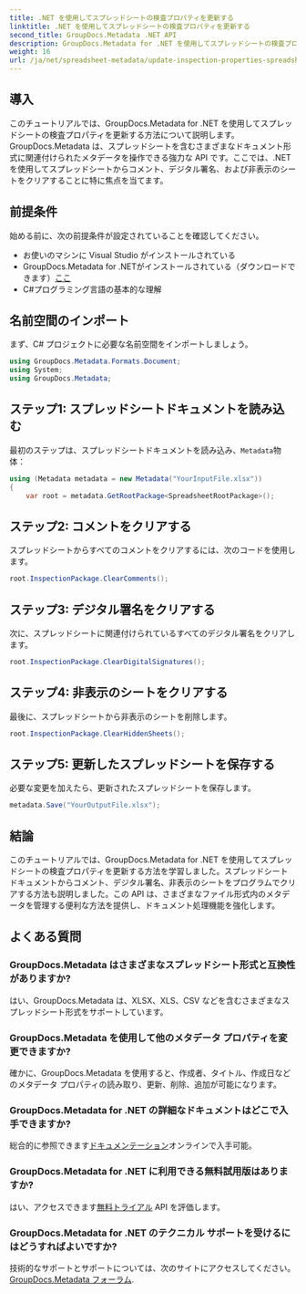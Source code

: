 ```yaml
---
title: .NET を使用してスプレッドシートの検査プロパティを更新する
linktitle: .NET を使用してスプレッドシートの検査プロパティを更新する
second_title: GroupDocs.Metadata .NET API
description: GroupDocs.Metadata for .NET を使用してスプレッドシートの検査プロパティを更新する方法を学習します。コメント、署名、非表示のシートを簡単に管理します。
weight: 16
url: /ja/net/spreadsheet-metadata/update-inspection-properties-spreadsheets/
---
```

## 導入
このチュートリアルでは、GroupDocs.Metadata for .NET を使用してスプレッドシートの検査プロパティを更新する方法について説明します。GroupDocs.Metadata は、スプレッドシートを含むさまざまなドキュメント形式に関連付けられたメタデータを操作できる強力な API です。ここでは、.NET を使用してスプレッドシートからコメント、デジタル署名、および非表示のシートをクリアすることに特に焦点を当てます。
## 前提条件
始める前に、次の前提条件が設定されていることを確認してください。
- お使いのマシンに Visual Studio がインストールされている
-  GroupDocs.Metadata for .NETがインストールされている（ダウンロードできます）[ここ](https://releases.groupdocs.com/metadata/net/）)
- C#プログラミング言語の基本的な理解

## 名前空間のインポート
まず、C# プロジェクトに必要な名前空間をインポートしましょう。
```csharp
using GroupDocs.Metadata.Formats.Document;
using System;
using GroupDocs.Metadata;
```
## ステップ1: スプレッドシートドキュメントを読み込む
最初のステップは、スプレッドシートドキュメントを読み込み、`Metadata`物体：
```csharp
using (Metadata metadata = new Metadata("YourInputFile.xlsx"))
{
    var root = metadata.GetRootPackage<SpreadsheetRootPackage>();
```
## ステップ2: コメントをクリアする
スプレッドシートからすべてのコメントをクリアするには、次のコードを使用します。
```csharp
root.InspectionPackage.ClearComments();
```
## ステップ3: デジタル署名をクリアする
次に、スプレッドシートに関連付けられているすべてのデジタル署名をクリアします。
```csharp
root.InspectionPackage.ClearDigitalSignatures();
```
## ステップ4: 非表示のシートをクリアする
最後に、スプレッドシートから非表示のシートを削除します。
```csharp
root.InspectionPackage.ClearHiddenSheets();
```
## ステップ5: 更新したスプレッドシートを保存する
必要な変更を加えたら、更新されたスプレッドシートを保存します。
```csharp
metadata.Save("YourOutputFile.xlsx");
```

## 結論
このチュートリアルでは、GroupDocs.Metadata for .NET を使用してスプレッドシートの検査プロパティを更新する方法を学習しました。スプレッドシート ドキュメントからコメント、デジタル署名、非表示のシートをプログラムでクリアする方法も説明しました。この API は、さまざまなファイル形式内のメタデータを管理する便利な方法を提供し、ドキュメント処理機能を強化します。

## よくある質問
### GroupDocs.Metadata はさまざまなスプレッドシート形式と互換性がありますか?
はい、GroupDocs.Metadata は、XLSX、XLS、CSV などを含むさまざまなスプレッドシート形式をサポートしています。
### GroupDocs.Metadata を使用して他のメタデータ プロパティを変更できますか?
確かに、GroupDocs.Metadata を使用すると、作成者、タイトル、作成日などのメタデータ プロパティの読み取り、更新、削除、追加が可能になります。
### GroupDocs.Metadata for .NET の詳細なドキュメントはどこで入手できますか?
総合的に参照できます[ドキュメンテーション](https://tutorials.groupdocs.com/metadata/net/)オンラインで入手可能。
### GroupDocs.Metadata for .NET に利用できる無料試用版はありますか?
はい、アクセスできます[無料トライアル](https://releases.groupdocs.com/) API を評価します。
### GroupDocs.Metadata for .NET のテクニカル サポートを受けるにはどうすればよいですか?
技術的なサポートとサポートについては、次のサイトにアクセスしてください。[GroupDocs.Metadata フォーラム](https://forum.groupdocs.com/c/metadata/14).